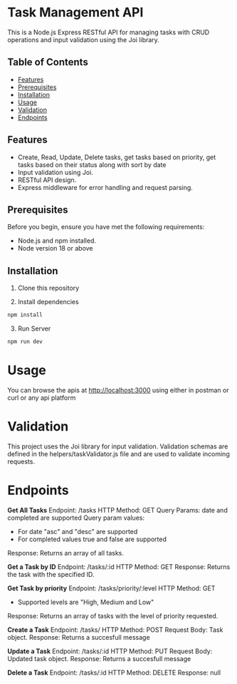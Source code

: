 # Task Management API

This is a Node.js Express RESTful API for managing tasks with CRUD operations and input validation using the Joi library.

## Table of Contents

- [Features](#features)
- [Prerequisites](#prerequisites)
- [Installation](#installation)
- [Usage](#usage)
- [Validation](#validation)
- [Endpoints](#endpoints)

## Features

- Create, Read, Update, Delete tasks, get tasks based on priority, get tasks based on their status along with sort by date
- Input validation using Joi.
- RESTful API design.
- Express middleware for error handling and request parsing.

## Prerequisites

Before you begin, ensure you have met the following requirements:

- Node.js and npm installed.
- Node version 18 or above

## Installation

1. Clone this repository

2. Install dependencies

```bash
npm install
```

3. Run Server

```bash
npm run dev
```

# Usage

You can browse the apis at <http://localhost:3000> using either in postman or curl or any api platform

# Validation

This project uses the Joi library for input validation. Validation schemas are defined in the helpers/taskValidator.js file and are used to validate incoming requests.

# Endpoints

<b>Get All Tasks</b>
Endpoint: /tasks
HTTP Method: GET
Query Params: date and completed are supported
Query param values:

- For date "asc" and "desc" are supported
- For completed values true and false are supported

Response: Returns an array of all tasks.

<b>Get a Task by ID</b>
Endpoint: /tasks/:id
HTTP Method: GET
Response: Returns the task with the specified ID.

<b>Get Task by priority</b>
Endpoint: /tasks/priority/:level
HTTP Method: GET

- Supported levels are "High, Medium and Low"

Response: Returns an array of tasks with the level of priority requested.

<b>Create a Task</b>
Endpoint: /tasks/
HTTP Method: POST
Request Body: Task object.
Response: Returns a succesfull message

<b>Update a Task</b>
Endpoint: /tasks/:id
HTTP Method: PUT
Request Body: Updated task object.
Response: Returns a succesfull message

<b>Delete a Task</b>
Endpoint: /tasks/:id
HTTP Method: DELETE
Response: null
